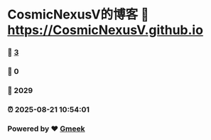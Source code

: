 # CosmicNexusV的博客 :link: https://CosmicNexusV.github.io 
### :page_facing_up: [3](https://CosmicNexusV.github.io/tag.html) 
### :speech_balloon: 0 
### :hibiscus: 2029 
### :alarm_clock: 2025-08-21 10:54:01 
### Powered by :heart: [Gmeek](https://github.com/Meekdai/Gmeek)
